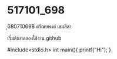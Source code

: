 # 517101_698

ุ680710698 ศรัณยพงศ์ เขมสีดา

เริ่มต้นทดลองใช้งาน github

#include<stdio.h>
int main(){
    printf("Hi");
}